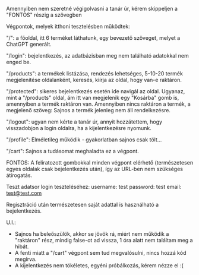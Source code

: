 Amennyiben nem szeretné végigolvasni a tanár úr, kérem skippeljen a "FONTOS" részig a szövegben

Végpontok, melyek itthoni tesztelésben működtek:

"/": a főoldal, itt 6 terméket láthatunk, egy bevezető szöveget, melyet a ChatGPT generált.

"/login": bejelentkezés, az adatbázisban meg nem található adatokkal nem enged be.

"/products": a termékek listázása, rendezés lehetséges, 5-10-20 termék megjelenítése oldalanként, keresés, kiírja az oldal, hogy van-e raktáron.

"/protected": sikeres bejelentkezés esetén ide navigál az oldal. Ugyanaz, mint a "/products" oldal, ám itt van megjelenik egy "Kosárba" gomb is, amennyiben a termék raktáron van.
  Amennyiben nincs raktáron a termék, a megjelenő szöveg: Sajnos a termék jelenleg nem áll rendelkezésre.
  
"/logout": ugyan nem kérte a tanár úr, annyit hozzátettem, hogy visszadobjon a login oldalra, ha a kijelentkezésre nyomunk.

"/profile": Elméletileg működik - gyakorlatban sajnos csak tölt...

"/cart": Sajnos a tudásomat meghaladta ez a végpont.



FONTOS:
A feliratozott gombokkal minden végpont elérhető (természetesen egyes oldalak csak bejelentkezés után), így az URL-ben nem szükséges átírogatás.

Teszt adatsor login teszteléséhez:
username: test
password: test
email: test@test.com

Regisztráció után természetesen saját adattal is használható a bejelentkezés.

U.I.: 
  - Sajnos ha beleőszülök, akkor se jövök rá, miért nem működik a "raktáron" rész, mindig false-ot ad vissza, 1 óra alatt nem találtam meg a hibát.
  - A fenti miatt a "/cart" végpont sem tud megvalósulni, nincs hozzá kód megírva.
  - A kijelentkezés nem tökéletes, egyéni próbálkozás, kérem nézze el :(
